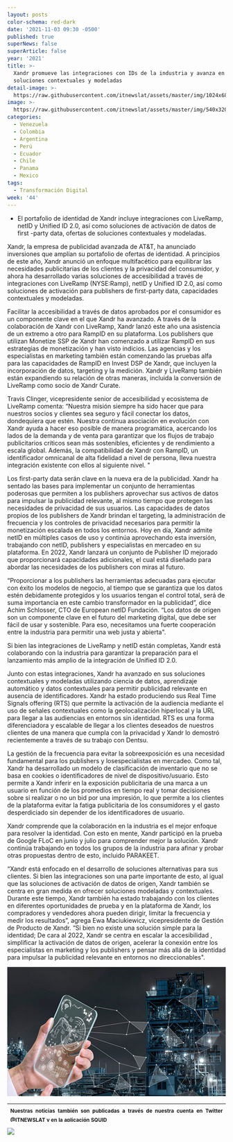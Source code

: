 ```yaml
---
layout: posts
color-schema: red-dark
date: '2021-11-03 09:30 -0500'
published: true
superNews: false
superArticle: false
year: '2021'
title: >-
  Xandr promueve las integraciones con IDs de la industria y avanza en las
  soluciones contextuales y modeladas
detail-image: >-
  https://raw.githubusercontent.com/itnewslat/assets/master/img/1024x680/Industria-g.jpg
image: >-
  https://raw.githubusercontent.com/itnewslat/assets/master/img/540x320/Industria-p.jpg
categories:
  - Venezuela
  - Colombia
  - Argentina
  - Perú
  - Ecuador
  - Chile
  - Panama
  - Mexico
tags:
  - Transformación Digital
week: '44'
---
```

- El portafolio de identidad de Xandr incluye integraciones con LiveRamp, netID y Unified ID 2.0, así como soluciones de activación de datos de first -party data, ofertas de soluciones contextuales y modeladas.

Xandr, la empresa de publicidad avanzada de AT&T, ha anunciado  inversiones que amplían su portafolio de ofertas de identidad. A principios de este año, Xandr anunció un enfoque multifacético para equilibrar las necesidades publicitarias de los clientes y la privacidad del consumidor, y ahora ha desarrollado varias soluciones de accesibilidad a través de integraciones con LiveRamp  (NYSE:Ramp), netID y Unified ID 2.0, así como soluciones de activación para publishers de first-party data, capacidades contextuales y modeladas.
 
Facilitar la accesibilidad a través de datos aprobados por el consumidor es un componente clave en el que Xandr ha avanzado. A través de la colaboración de Xandr con LiveRamp, Xandr lanzó este año una asistencia de un extremo a otro para RampID en su plataforma. Los publishers que utilizan Monetize SSP de Xandr han comenzado a utilizar RampID en sus estrategias de monetización y han visto indicios. Las agencias y los especialistas en marketing también están comenzando las pruebas alfa para las capacidades de RampID en Invest DSP de Xandr, que incluyen la incorporación de datos, targeting y la medición. Xandr y LiveRamp también están expandiendo su relación de otras maneras, incluida la conversión de LiveRamp como socio de Xandr Curate.
 
Travis Clinger, vicepresidente senior de accesibilidad y ecosistema de LiveRamp comenta: “Nuestra misión siempre ha sido hacer que para nuestros socios y clientes sea seguro y fácil conectar los datos, dondequiera que estén. Nuestra continua asociación en evolución con Xandr ayuda a hacer eso posible de manera programática, acercando los lados de la demanda y de venta para garantizar que los flujos de trabajo publicitarios críticos sean más sostenibles, eficientes y de rendimiento a escala global. Además, la compatibilidad de Xandr con RampID, un identificador omnicanal de alta fidelidad a nivel de persona, lleva nuestra integración existente con ellos al siguiente nivel. "
 
Los first-party data serán clave en la nueva era de la publicidad. Xandr ha sentado las bases para implementar un conjunto de herramientas poderosas que permiten a los publishers aprovechar sus activos de datos para impulsar la publicidad relevante, al mismo tiempo que protegen las necesidades de privacidad de sus usuarios. Las capacidades de datos propios de los publishers de Xandr brindan el targeting, la administración de frecuencia y los controles de privacidad necesarios para permitir la monetización escalada en todos los entornos. Hoy en día, Xandr admite netID en múltiples casos de uso y continúa aprovechando esta inversión, trabajando con netID, publishers y especialistas en mercadeo en su plataforma. En 2022, Xandr lanzará un conjunto de Publisher ID mejorado que proporcionará capacidades adicionales, el cual está diseñado para abordar las necesidades de los publishers con miras al futuro.
 
“Proporcionar a los publishers las herramientas adecuadas para ejecutar con éxito los modelos de negocio, al tiempo que se garantiza que los datos estén debidamente protegidos y los usuarios tengan el control total, será de suma importancia en este cambio transformador en la publicidad”, dice Achim Schlosser, CTO de European netID Fundación. “Los datos de origen son un componente clave en el futuro del marketing digital, que debe ser fácil de usar y sostenible. Para eso, necesitamos una fuerte cooperación entre la industria para permitir una web justa y abierta".
 
Si bien las integraciones de LiveRamp y netID están completas, Xandr está colaborando con la industria para garantizar la preparación para el lanzamiento más amplio de la integración de Unified ID 2.0.
 
Junto con estas integraciones, Xandr ha avanzado en sus soluciones contextuales y modeladas utilizando ciencia de datos, aprendizaje automático y datos contextuales para permitir publicidad relevante en ausencia de identificadores. Xandr ha estado produciendo sus Real Time Signals offering (RTS) que permite la activación de la audiencia mediante el uso de señales contextuales como la geolocalización hiperlocal y la URL para llegar a las audiencias en entornos sin identidad. RTS es una forma diferenciadora y escalable de llegar a los clientes deseados de nuestros clientes de una manera que cumpla con la privacidad y Xandr lo demostró recientemente a través de su trabajo con Dentsu.
 
La gestión de la frecuencia para evitar la sobreexposición es una necesidad fundamental para los publishers y losespecialistas en mercadeo. Como tal, Xandr ha desarrollado un modelo de clasificación de inventario que no se basa en cookies o identificadores de nivel de dispositivo/usuario. Esto permite a Xandr inferir en la exposición publicitaria de una marca a un usuario en función de los promedios en tiempo real y tomar decisiones sobre si realizar o no un bid  por una impresión, lo que permite a los clientes de la plataforma evitar la fatiga publicitaria de los consumidores y el gasto desperdiciado sin depender de los identificadores de usuario.
 
Xandr comprende que la colaboración en la industria es el mejor enfoque para resolver la identidad. Con esto en mente, Xandr participó en la prueba de Google FLoC en junio y julio para comprender mejor la solución. Xandr continúa trabajando en todos los grupos de la industria para afinar y probar otras propuestas dentro de esto, incluido PARAKEET.
 
“Xandr está enfocado en el desarrollo de soluciones alternativas para sus clientes. Si bien las integraciones son una parte importante de esto, al igual que las soluciones de activación de datos de origen, Xandr también se centra en gran medida en ofrecer soluciones modeladas y contextuales. Durante este tiempo, Xandr también ha estado trabajando con los clientes en diferentes oportunidades de prueba y en la plataforma de Xandr, los compradores y vendedores ahora pueden dirigir, limitar la frecuencia y medir los resultados”, agrega Ewa Maciukiewicz, vicepresidente de Gestión de Producto de Xandr. “Si bien no existe una solución simple para la identidad; De cara al 2022, Xandr se centra en escalar la accesibilidad , simplificar la activación de datos de origen, acelerar la conexión entre los especialistas en marketing y los publishers y pensar más allá de la identidad para impulsar la publicidad relevante en entornos no direccionables".

![](https://raw.githubusercontent.com/itnewslat/assets/master/img/540x320/Industria-p.jpg)

<table style="height: 42px;" width="569">
<tbody>
<tr>
<td style="text-align: justify;"><sub><strong>Nuestras noticias también son publicadas a través de nuestra cuenta en Twitter <a href="https://twitter.com/itnewslat?lang=es">@ITNEWSLAT</a> y en la aplicación <a href="https://squidapp.co/en/">SQUID</a></strong></sub></td>
</tr>
</tbody>
</table>

<img src="https://tracker.metricool.com/c3po.jpg?hash=56f88a41e39ab42c063cc51676587a04"/>